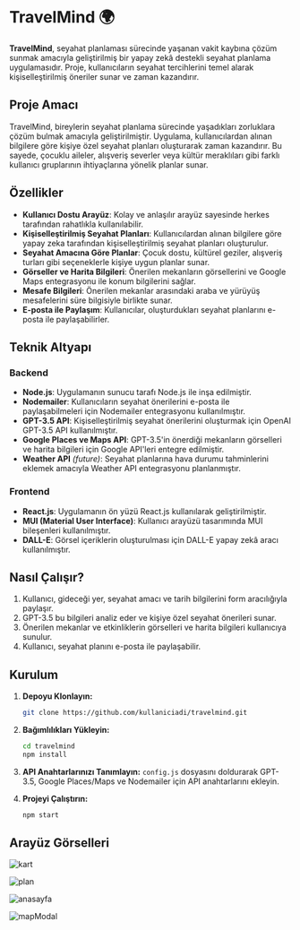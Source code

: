 # TravelMind 🌍

**TravelMind**, seyahat planlaması sürecinde yaşanan vakit kaybına çözüm sunmak amacıyla geliştirilmiş bir yapay zekâ destekli seyahat planlama uygulamasıdır. Proje, kullanıcıların seyahat tercihlerini temel alarak kişiselleştirilmiş öneriler sunar ve zaman kazandırır.

## Proje Amacı

TravelMind, bireylerin seyahat planlama sürecinde yaşadıkları zorluklara çözüm bulmak amacıyla geliştirilmiştir. Uygulama, kullanıcılardan alınan bilgilere göre kişiye özel seyahat planları oluşturarak zaman kazandırır. Bu sayede, çocuklu aileler, alışveriş severler veya kültür meraklıları gibi farklı kullanıcı gruplarının ihtiyaçlarına yönelik planlar sunar.

## Özellikler

- **Kullanıcı Dostu Arayüz**: Kolay ve anlaşılır arayüz sayesinde herkes tarafından rahatlıkla kullanılabilir.
- **Kişiselleştirilmiş Seyahat Planları**: Kullanıcılardan alınan bilgilere göre yapay zeka tarafından kişiselleştirilmiş seyahat planları oluşturulur.
- **Seyahat Amacına Göre Planlar**: Çocuk dostu, kültürel geziler, alışveriş turları gibi seçeneklerle kişiye uygun planlar sunar.
- **Görseller ve Harita Bilgileri**: Önerilen mekanların görsellerini ve Google Maps entegrasyonu ile konum bilgilerini sağlar.
- **Mesafe Bilgileri**: Önerilen mekanlar arasındaki araba ve yürüyüş mesafelerini süre bilgisiyle birlikte sunar.
- **E-posta ile Paylaşım**: Kullanıcılar, oluşturdukları seyahat planlarını e-posta ile paylaşabilirler.

## Teknik Altyapı

### Backend
- **Node.js**: Uygulamanın sunucu tarafı Node.js ile inşa edilmiştir.
- **Nodemailer**: Kullanıcıların seyahat önerilerini e-posta ile paylaşabilmeleri için Nodemailer entegrasyonu kullanılmıştır.
- **GPT-3.5 API**: Kişiselleştirilmiş seyahat önerilerini oluşturmak için OpenAI GPT-3.5 API kullanılmıştır.
- **Google Places ve Maps API**: GPT-3.5'in önerdiği mekanların görselleri ve harita bilgileri için Google API'leri entegre edilmiştir.
- **Weather API** *(future)*: Seyahat planlarına hava durumu tahminlerini eklemek amacıyla Weather API entegrasyonu planlanmıştır.

### Frontend
- **React.js**: Uygulamanın ön yüzü React.js kullanılarak geliştirilmiştir.
- **MUI (Material User Interface)**: Kullanıcı arayüzü tasarımında MUI bileşenleri kullanılmıştır.
- **DALL-E**: Görsel içeriklerin oluşturulması için DALL-E yapay zekâ aracı kullanılmıştır.

## Nasıl Çalışır?
1. Kullanıcı, gideceği yer, seyahat amacı ve tarih bilgilerini form aracılığıyla paylaşır.
2. GPT-3.5 bu bilgileri analiz eder ve kişiye özel seyahat önerileri sunar.
3. Önerilen mekanlar ve etkinliklerin görselleri ve harita bilgileri kullanıcıya sunulur.
4. Kullanıcı, seyahat planını e-posta ile paylaşabilir.

## Kurulum

1. **Depoyu Klonlayın:**
   ```bash
   git clone https://github.com/kullaniciadi/travelmind.git
   ```
2. **Bağımlılıkları Yükleyin:**
   ```bash
   cd travelmind
   npm install
   ```
3. **API Anahtarlarınızı Tanımlayın:**
   `config.js` dosyasını doldurarak GPT-3.5, Google Places/Maps ve Nodemailer için API anahtarlarını ekleyin.
   
4. **Projeyi Çalıştırın:**
   ```bash
   npm start
   ```

## Arayüz Görselleri 
![kart](https://github.com/user-attachments/assets/bab530b0-b85f-424e-b86a-964b14fd317d)

![plan](https://github.com/user-attachments/assets/56af1474-fe3f-4a7c-9a87-4e95acfc10c7)

![anasayfa](https://github.com/user-attachments/assets/55848525-d552-484d-81b2-d12b0f8049ee)

![mapModal](https://github.com/user-attachments/assets/4a2ee627-6d0d-435e-b1ad-e75a356ae453)




